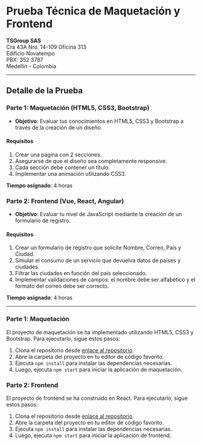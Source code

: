 # Prueba Técnica de Maquetación y Frontend

**TSGroup SAS**  
Cra 43A Nro. 14-109 Oficina 313  
Edificio Novatempo  
PBX: 352 3787  
Medellín - Colombia

---

## Detalle de la Prueba

### Parte 1: Maquetación (HTML5, CSS3, Bootstrap)

- **Objetivo**: Evaluar tus conocimientos en HTML5, CSS3 y Bootstrap a través de la creación de un diseño.

#### Requisitos

1. Crear una página con 2 secciones.
2. Asegurarse de que el diseño sea completamente responsive.
3. Cada sección debe contener un título.
4. Implementar una animación utilizando CSS3.

**Tiempo asignado**: 4 horas

### Parte 2: Frontend (Vue, React, Angular)

- **Objetivo**: Evaluar tu nivel de JavaScript mediante la creación de un formulario de registro.

#### Requisitos

1. Crear un formulario de registro que solicite Nombre, Correo, País y Ciudad.
2. Simular el consumo de un servicio que devuelva datos de países y ciudades.
3. Filtrar las ciudades en función del país seleccionado.
4. Implementar validaciones de campos: el nombre debe ser alfabético y el formato del correo debe ser correcto.

**Tiempo asignado**: 4 horas

---

### Parte 1: Maquetación

El proyecto de maquetación se ha implementado utilizando HTML5, CSS3 y Bootstrap. Para ejecutarlo, sigue estos pasos:

1. Clona el repositorio desde [enlace al repositorio](https://github.com/camilozv21/PRUEBA-TECNICA).
2. Abre la carpeta del proyecto en tu editor de código favorito.
3. Ejecuta `npm install` para instalar las dependencias necesarias.
4. Luego, ejecuta `npm start` para iniciar la aplicación de maquetación.

### Parte 2: Frontend

El proyecto de frontend se ha construido en React. Para ejecutarlo, sigue estos pasos:

1. Clona el repositorio desde [enlace al repositorio](https://github.com/camilozv21/PRUEBA-TECNICA).
2. Abre la carpeta del proyecto en tu editor de código favorito.
3. Ejecuta `npm install` para instalar las dependencias necesarias.
4. Luego, ejecuta `npm start` para iniciar la aplicación de frontend.
